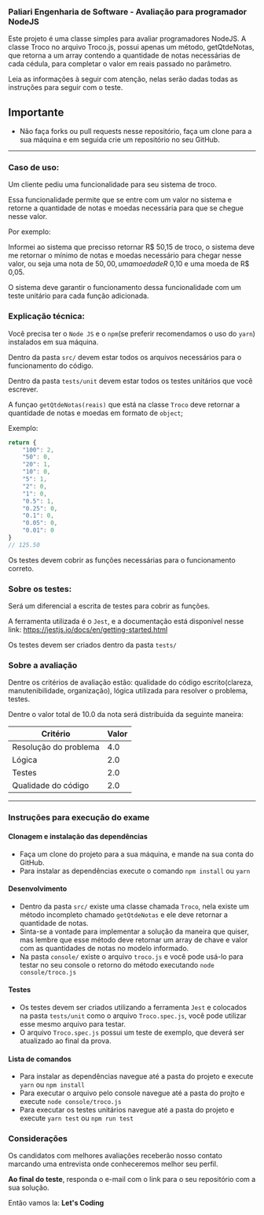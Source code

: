 ### Paliari Engenharia de Software - Avaliação para programador NodeJS
Este projeto é uma classe simples para avaliar programadores NodeJS. A classe Troco no arquivo Troco.js, possui apenas um método, getQtdeNotas, que retorna a um array contendo a quantidade de notas necessárias de cada cédula, para completar o valor em reais passado no parâmetro.

Leia as informações à seguir com atenção, nelas serão dadas todas as instruções para seguir com o teste.


## Importante
- Não faça forks ou pull requests nesse repositório, faça um clone para a sua máquina e em seguida crie um repositório no seu GitHub.

___

### Caso de uso:
Um cliente pediu uma funcionalidade para seu sistema de troco.

Essa funcionalidade permite que se entre com um valor no sistema e retorne a quantidade de notas e moedas necessária para que se chegue nesse valor.

Por exemplo:

Informei ao sistema que precisso retornar R$ 50,15 de troco, o sistema deve me retornar o mínimo de notas e moedas necessário para chegar nesse valor, ou seja uma nota de $50,00, uma moeda de R$ 0,10 e uma moeda de R$ 0,05.

O sistema deve garantir o funcionamento dessa funcionalidade com um teste unitário para cada função adicionada.

### Explicação técnica:
Você precisa ter o `Node JS` e o `npm`(se preferir recomendamos o uso do `yarn`) instalados em sua máquina.

Dentro da pasta `src/` devem estar todos os arquivos necessários para o funcionamento do código.

Dentro da pasta `tests/unit` devem estar todos os testes unitários que você escrever.

A funçao `getQtdeNotas(reais)` que está na classe `Troco` deve retornar a quantidade de notas e moedas em formato de `object`;

Exemplo:
```js
return {
    "100": 2,
    "50": 0,
    "20": 1,
    "10": 0,
    "5": 1,
    "2": 0,
    "1": 0,
    "0.5": 1,
    "0.25": 0,
    "0.1": 0,
    "0.05": 0,
    "0.01": 0
} 
// 125.50
```

Os testes devem cobrir as funções necessárias para o funcionamento correto.

### Sobre os testes:
Será um diferencial a escrita de testes para cobrir as funções.

A ferramenta utilizada é o `Jest`, e a documentação está disponível nesse link: https://jestjs.io/docs/en/getting-started.html

Os testes devem ser criados dentro da pasta `tests/`

### Sobre a avaliação
Dentre os critérios de avaliação estão: qualidade do código escrito(clareza, manutenibilidade, organização), lógica utilizada para resolver o problema, testes.

Dentre o valor total de 10.0 da nota será distribuída da seguinte maneira:

 | Critério               | Valor         |
 | ---------------------- | ------------- |
 | Resolução do problema  | 4.0           |
 | Lógica                 | 2.0           |
 | Testes                 | 2.0           |
 | Qualidade do código    | 2.0           |
 
 ___
 
 ### Instruções para execução do exame
 #### Clonagem e instalação das dependências
 - Faça um clone do projeto para a sua máquina, e mande na sua conta do GitHub.
 - Para instalar as dependências execute o comando ```npm install``` ou ```yarn```
 
 #### Desenvolvimento
 - Dentro da pasta `src/` existe uma classe chamada `Troco`, nela existe um método incompleto chamado `getQtdeNotas` e ele deve retornar a quantidade de notas.
 - Sinta-se a vontade para implementar a solução da maneira que quiser, mas lembre que esse método deve retornar um array de chave e valor com as quantidades de notas no modelo informado.
 - Na pasta `console/` existe o arquivo `troco.js` e você pode usá-lo para testar no seu console o retorno do método executando `node console/troco.js`
 
 #### Testes
 - Os testes devem ser criados utilizando a ferramenta `Jest` e colocados na pasta `tests/unit` como o arquivo `Troco.spec.js`, você pode utilizar esse mesmo arquivo para testar.
 - O arquivo `Troco.spec.js` possui um teste de exemplo, que deverá ser atualizado ao final da prova.
 
 #### Lista de comandos
 - Para instalar as dependências navegue até a pasta do projeto e execute ```yarn``` ou ```npm install```
 - Para executar o arquivo pelo console navegue até a pasta do projto e execute ```node console/troco.js```
 - Para executar os testes unitários navegue até a pasta do projeto e execute ```yarn test``` ou ```npm run test```

### Considerações
Os candidatos com melhores avaliações receberão nosso contato marcando uma entrevista onde conheceremos melhor seu perfil.

**Ao final do teste**, responda o e-mail com o link para o seu repositório com a sua solução.

Então vamos la: **Let's Coding**
